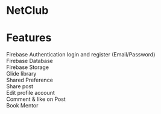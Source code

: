 # NetClub
# Features
Firebase Authentication login and register (Email/Password) <br>
Firebase Database <br> 
Firebase Storage <br>
Glide library <br>
Shared Preference <br>
Share post <br>
Edit profile account <br>
Comment & like on Post <br>
Book Mentor <br>
